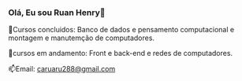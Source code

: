 ### Olá, Eu sou Ruan Henry👋

<!--
**Ruanhenryy/Ruanhenryy** is a ✨ _special_ ✨ repository because its `README.md` (this file) appears on your GitHub profile.

Here are some ideas to get you started:

- 🔭 I’m currently working on ...
- 🌱 I’m currently learning ...
- 👯 I’m looking to collaborate on ...
- 🤔 I’m looking for help with ...
- 💬 Ask me about ...
- 📫 How to reach me: ...
- 😄 Pronouns: ...
- ⚡ Fun fact: ...
-->

🔭Cursos concluidos: Banco de dados e pensamento computacional e montagem e manutemção de computadores.<p>
🌱cursos em andamento: Front e back-end e redes de computadores.<p>
📫Email: caruaru288@gmail.com
